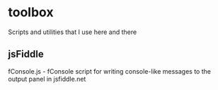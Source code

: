 # toolbox
Scripts and utilities that I use here and there
## jsFiddle
fConsole.js - fConsole script for writing console-like messages to the output panel in jsfiddle.net
